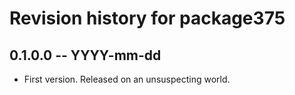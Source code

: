 # Revision history for package375

## 0.1.0.0 -- YYYY-mm-dd

* First version. Released on an unsuspecting world.
